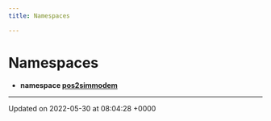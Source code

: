 ```yaml
---
title: Namespaces

---
```


# Namespaces




* **namespace [pos2simmodem](/medusa_base/api/markdown/medusa_comms/comms_acoustic/evo_tools/Namespaces/namespacepos2simmodem/)** 



-------------------------------

Updated on 2022-05-30 at 08:04:28 +0000
